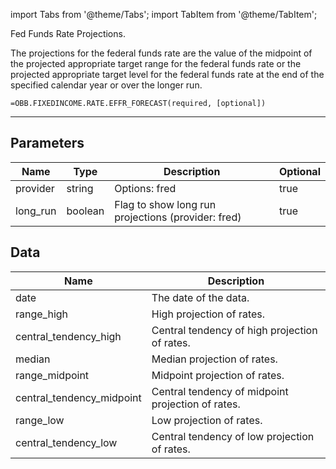 <!-- markdownlint-disable MD012 MD031 MD033 -->

import Tabs from '@theme/Tabs';
import TabItem from '@theme/TabItem';

Fed Funds Rate Projections.

The projections for the federal funds rate are the value of the midpoint of the
projected appropriate target range for the federal funds rate or the projected
appropriate target level for the federal funds rate at the end of the specified
calendar year or over the longer run.

```excel wordwrap
=OBB.FIXEDINCOME.RATE.EFFR_FORECAST(required, [optional])
```

---

## Parameters

| Name | Type | Description | Optional |
| ---- | ---- | ----------- | -------- |
| provider | string | Options: fred | true |
| long_run | boolean | Flag to show long run projections (provider: fred) | true |

## Data

| Name | Description |
| ---- | ----------- |
| date | The date of the data.  |
| range_high | High projection of rates.  |
| central_tendency_high | Central tendency of high projection of rates.  |
| median | Median projection of rates.  |
| range_midpoint | Midpoint projection of rates.  |
| central_tendency_midpoint | Central tendency of midpoint projection of rates.  |
| range_low | Low projection of rates.  |
| central_tendency_low | Central tendency of low projection of rates.  |
